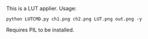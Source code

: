This is a LUT applier. Usage:


``` shell
python LUTCMD.py ch1.png ch2.png LUT.png out.png -y
```
Requires PIL to be installed. 

